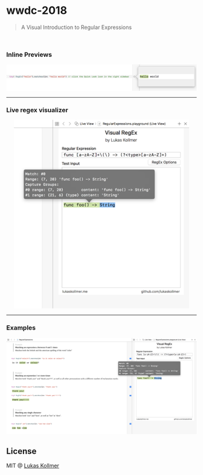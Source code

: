 # wwdc-2018

> A Visual Introduction to Regular Expressions

<br>

### Inline Previews

![](screenshots/1.png)

---

### Live regex visualizer

<p align="center">
  <img src="screenshots/4.png" height="500px"/>
</p>

---

### Examples

![](screenshots/0.png)

## License
MIT @ [Lukas Kollmer](https://lukaskollmer.me)
